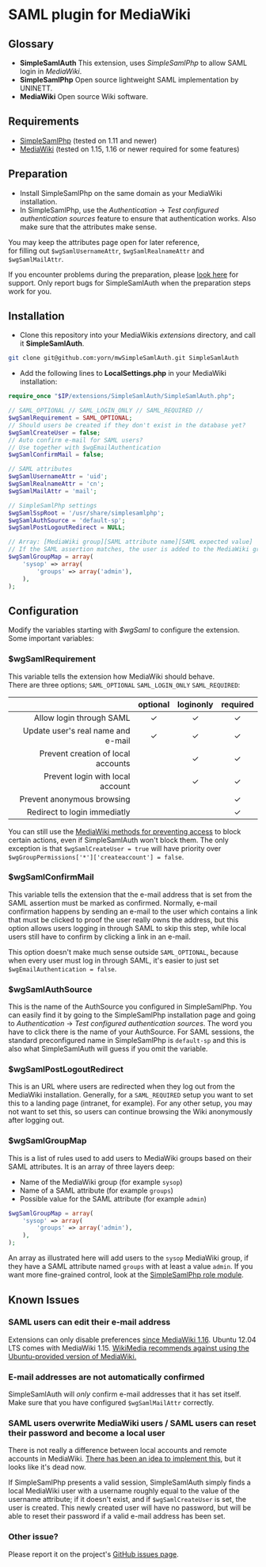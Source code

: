 # SAML plugin for MediaWiki

## Glossary
* **SimpleSamlAuth** This extension, uses *SimpleSamlPhp* to allow SAML login in *MediaWiki*.
* **SimpleSamlPhp** Open source lightweight SAML implementation by UNINETT.
* **MediaWiki** Open source Wiki software.

## Requirements
* [SimpleSamlPhp](//simplesamlphp.org) (tested on 1.11 and newer)
* [MediaWiki](//mediawiki.org) (tested on 1.15, 1.16 or newer required for some features)

## Preparation
* Install SimpleSamlPhp on the same domain as your MediaWiki installation.
* In SimpleSamlPhp, use the *Authentication* -> *Test configured authentication sources* feature to ensure that authentication works.
Also make sure that the attributes make sense.

You may keep the attributes page open for later reference,  
for filling out `$wgSamlUsernameAttr`, `$wgSamlRealnameAttr` and `$wgSamlMailAttr`.

If you encounter problems during the preparation, please [look here](http://simplesamlphp.org/support) for support.
Only report bugs for SimpleSamlAuth when the preparation steps work for you.

## Installation
* Clone this repository into your MediaWikis *extensions* directory, and call it **SimpleSamlAuth**.

```bash
git clone git@github.com:yorn/mwSimpleSamlAuth.git SimpleSamlAuth
```

* Add the following lines to **LocalSettings.php** in your MediaWiki installation:

```php
require_once "$IP/extensions/SimpleSamlAuth/SimpleSamlAuth.php";

// SAML_OPTIONAL // SAML_LOGIN_ONLY // SAML_REQUIRED //
$wgSamlRequirement = SAML_OPTIONAL;
// Should users be created if they don't exist in the database yet?
$wgSamlCreateUser = false;
// Auto confirm e-mail for SAML users?
// Use together with $wgEmailAuthentication
$wgSamlConfirmMail = false;

// SAML attributes
$wgSamlUsernameAttr = 'uid';
$wgSamlRealnameAttr = 'cn';
$wgSamlMailAttr = 'mail';

// SimpleSamlPhp settings
$wgSamlSspRoot = '/usr/share/simplesamlphp';
$wgSamlAuthSource = 'default-sp';
$wgSamlPostLogoutRedirect = NULL;

// Array: [MediaWiki group][SAML attribute name][SAML expected value]
// If the SAML assertion matches, the user is added to the MediaWiki group
$wgSamlGroupMap = array(
	'sysop' => array(
		'groups' => array('admin'),
	),
);
```

## Configuration
Modify the variables starting with *$wgSaml* to configure the extension.
Some important variables:

### $wgSamlRequirement
This variable tells the extension how MediaWiki should behave.  
There are three options; `SAML_OPTIONAL` `SAML_LOGIN_ONLY` `SAML_REQUIRED`:

|                                    | optional | loginonly | required |
|-----------------------------------:|:--------:|:---------:|:--------:|
|           Allow login through SAML |    ✓     |     ✓     |    ✓     |
| Update user's real name and e-mail |    ✓     |     ✓     |    ✓     |
| Prevent creation of local accounts |          |     ✓     |    ✓     |
|   Prevent login with local account |          |     ✓     |    ✓     |
|         Prevent anonymous browsing |          |           |    ✓     |
|       Redirect to login immediatly |          |           |    ✓     |

You can still use the [MediaWiki methods for preventing access](http://www.mediawiki.org/wiki/Manual:Preventing_access) to block certain actions, even if SimpleSamlAuth won't block them. The only exception is that `$wgSamlCreateUser = true` will have priority over `$wgGroupPermissions['*']['createaccount'] = false`.

### $wgSamlConfirmMail
This variable tells the extension that the e-mail address that is set from the SAML assertion must be marked as confirmed.
Normally, e-mail confirmation happens by sending an e-mail to the user which contains a link that must be clicked to proof the user really owns the address, but this option allows users logging in through SAML to skip this step, while local users still have to confirm by clicking a link in an e-mail.

This option doesn't make much sense outside `SAML_OPTIONAL`, because when every user must log in through SAML, it's easier to just set `$wgEmailAuthentication = false`.

### $wgSamlAuthSource
This is the name of the AuthSource you configured in SimpleSamlPhp.
You can easily find it by going to the SimpleSamlPhp installation page and going to *Authentication* -> *Test configured authentication sources*.
The word you have to click there is the name of your AuthSource.
For SAML sessions, the standard preconfigured name in SimpleSamlPhp is `default-sp` and this is also what SimpleSamlAuth will guess if you omit the variable.

### $wgSamlPostLogoutRedirect
This is an URL where users are redirected when they log out from the MediaWiki installation.
Generally, for a `SAML_REQUIRED` setup you want to set this to a landing page (intranet, for example).
For any other setup, you may not want to set this, so users can continue browsing the Wiki anonymously after logging out.

### $wgSamlGroupMap
This is a list of rules used to add users to MediaWiki groups based on their SAML attributes.
It is an array of three layers deep:

* Name of the MediaWiki group (for example `sysop`)
* Name of a SAML attribute (for example `groups`)
* Possible value for the SAML attribute (for example `admin`)

```php
$wgSamlGroupMap = array(
	'sysop' => array(
		'groups' => array('admin'),
	),
);
```
An array as illustrated here will add users to the `sysop` MediaWiki group, if they have a SAML attribute named `groups` with at least a value `admin`.
If you want more fine-grained control, look at the [SimpleSamlPhp role module](https://github.com/yorn/sspmod_role).

## Known Issues
### SAML users can edit their e-mail address
Extensions can only disable preferences [since MediaWiki 1.16](http://www.mediawiki.org/wiki/Manual:Hooks/GetPreferences).
Ubuntu 12.04 LTS comes with MediaWiki 1.15.
[WikiMedia recommends against using the Ubuntu-provided version of MediaWiki.](http://www.mediawiki.org/wiki/Manual:Running_MediaWiki_on_Ubuntu)

### E-mail addresses are not automatically confirmed
SimpleSamlAuth will *only* confirm e-mail addresses that it has set itself.
Make sure that you have configured `$wgSamlMailAttr` correctly.

### SAML users overwrite MediaWiki users / SAML users can reset their password and become a local user
There is not really a difference between local accounts and remote accounts in MediaWiki.
[There has been an idea to implement this](http://www.mediawiki.org/wiki/ExternalAuth), but it looks like it's dead now.

If SimpleSamlPhp presents a valid session, SimpleSamlAuth simply finds a local MediaWiki user with a username roughly equal to the value of the username attribute; if it doesn't exist, and if `$wgSamlCreateUser` is set, the user is created.
This newly created user will have no password, but will be able to reset their password if a valid e-mail address has been set.

### Other issue?
Please report it on the project's [GitHub issues page](https://github.com/yorn/mwSimpleSamlAuth/issues).

